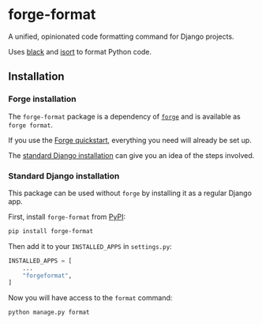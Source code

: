# forge-format

A unified, opinionated code formatting command for Django projects.

Uses [black](https://github.com/psf/black) and [isort](https://pycqa.github.io/isort/) to format Python code.


## Installation

### Forge installation

The `forge-format` package is a dependency of [`forge`](https://github.com/forgepackages/forge) and is available as `forge format`.

If you use the [Forge quickstart](https://www.forgepackages.com/docs/quickstart/),
everything you need will already be set up.

The [standard Django installation](#standard-django-installation) can give you an idea of the steps involved.


### Standard Django installation

This package can be used without `forge` by installing it as a regular Django app.

First, install `forge-format` from [PyPI](https://pypi.org/project/forge-format/):

```sh
pip install forge-format
```

Then add it to your `INSTALLED_APPS` in `settings.py`:

```python
INSTALLED_APPS = [
    ...
    "forgeformat",
]
```

Now you will have access to the `format` command:

```sh
python manage.py format
```
